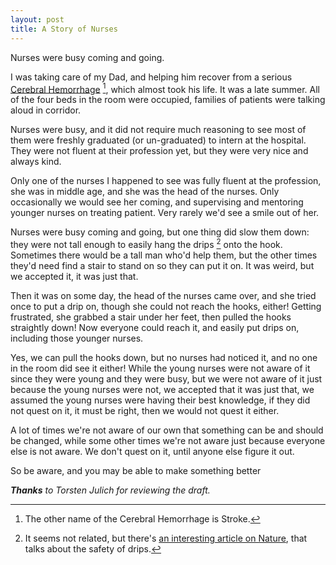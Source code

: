 ```yaml
---
layout: post
title: A Story of Nurses
---
```


Nurses were busy coming and going.

I was taking care of my Dad, and helping him recover from a serious
[Cerebral Hemorrhage][1] [^1], which almost took his life. It was a late
summer. All of the four beds in the room were occupied, families of
patients were talking aloud in corridor.

Nurses were busy, and it did not require much reasoning to see most of
them were freshly graduated (or un-graduated) to intern at the hospital.
They were not fluent at their profession yet, but they were very nice
and always kind.

Only one of the nurses I happened to see was fully fluent at the
profession, she was in middle age, and she was the head of the nurses.
Only occasionally we would see her coming, and supervising and mentoring
younger nurses on treating patient. Very rarely we'd see a smile out of
her.

Nurses were busy coming and going, but one thing did slow them down:
they were not tall enough to easily hang the drips [^2] onto the hook.
Sometimes there would be a tall man who'd help them, but the other times
they'd need find a stair to stand on so they can put it on. It was
weird, but we accepted it, it was just that.

Then it was on some day, the head of the nurses came over, and she tried
once to put a drip on, though she could not reach the hooks, either!
Getting frustrated, she grabbed a stair under her feet, then pulled the
hooks straightly down! Now everyone could reach it, and easily put drips
on, including those younger nurses.

Yes, we can pull the hooks down, but no nurses had noticed it, and no
one in the room did see it either! While the young nurses were not aware
of it since they were young and they were busy, but we were not aware
of it just because the young nurses were not, we accepted that it was
just that, we assumed the young nurses were having their best knowledge,
if they did not quest on it, it must be right, then we would not quest
it either.

A lot of times we're not aware of our own that something can be and
should be changed, while some other times we're not aware just because
everyone else is not aware. We don't quest on it, until anyone else
figure it out.

So be aware, and you may be able to make something better

_**Thanks** to Torsten Julich for reviewing the draft._


[^1]: The other name of the Cerebral Hemorrhage is Stroke.

[^2]: It seems not related, but there's
      [an interesting article on Nature][2], that talks about the safety of drips.

[1]: http://www.ncbi.nlm.nih.gov/pubmedhealth/PMH0001740/
     "Stroke"
[2]: http://www.nature.com/news/doctors-debate-safety-of-starch-drips-1.11302
     "Safety of drips"
